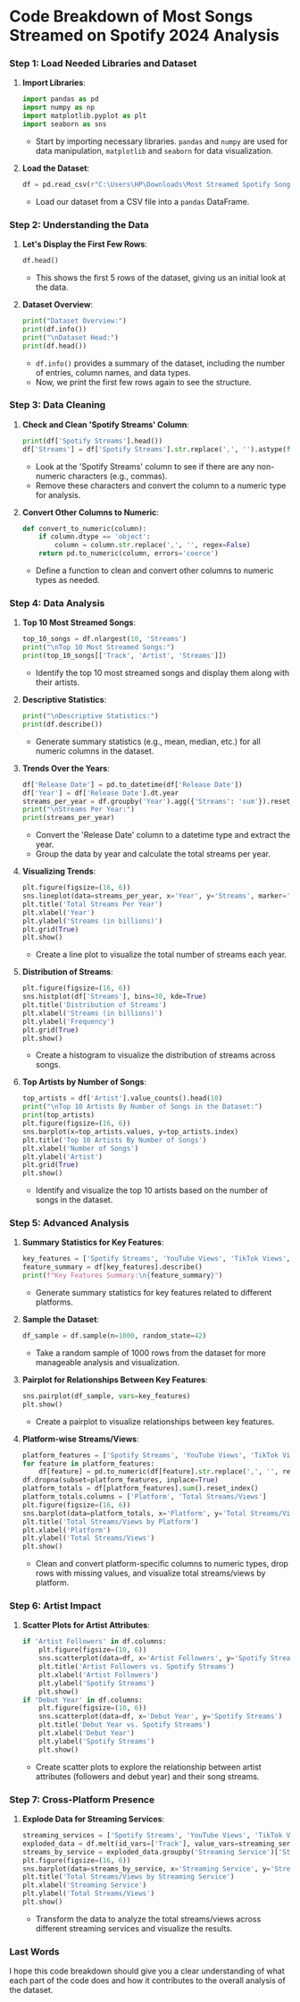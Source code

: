 # Code Breakdown of Most Songs Streamed on Spotify 2024 Analysis


### Step 1: Load Needed Libraries and Dataset

1. **Import Libraries**:
    ```python
    import pandas as pd
    import numpy as np
    import matplotlib.pyplot as plt
    import seaborn as sns
    ```
    - Start by importing necessary libraries. `pandas` and `numpy` are used for data manipulation, `matplotlib` and `seaborn` for data visualization.


2. **Load the Dataset**:
    ```python
    df = pd.read_csv(r"C:\Users\HP\Downloads\Most Streamed Spotify Songs 2024\Most Streamed Spotify Songs 2024.csv", encoding='latin1')
    ```
    - Load our dataset from a CSV file into a `pandas` DataFrame.


### Step 2: Understanding the Data

1. **Let's Display the First Few Rows**:
    ```python
    df.head()
    ```
    - This shows the first 5 rows of the dataset, giving us an initial look at the data.

2. **Dataset Overview**:
    ```python
    print("Dataset Overview:")
    print(df.info())
    print("\nDataset Head:")
    print(df.head())
    ```
    - `df.info()` provides a summary of the dataset, including the number of entries, column names, and data types.
    - Now, we print the first few rows again to see the structure.



### Step 3: Data Cleaning

1. **Check and Clean 'Spotify Streams' Column**:
    ```python
    print(df['Spotify Streams'].head())
    df['Streams'] = df['Spotify Streams'].str.replace(',', '').astype(float)
    ```
    - Look at the 'Spotify Streams' column to see if there are any non-numeric characters (e.g., commas).
    - Remove these characters and convert the column to a numeric type for analysis.


2. **Convert Other Columns to Numeric**:
    ```python
    def convert_to_numeric(column):
        if column.dtype == 'object':
            column = column.str.replace(',', '', regex=False)
        return pd.to_numeric(column, errors='coerce')
    ```
    - Define a function to clean and convert other columns to numeric types as needed.


### Step 4: Data Analysis

1. **Top 10 Most Streamed Songs**:
    ```python
    top_10_songs = df.nlargest(10, 'Streams')
    print("\nTop 10 Most Streamed Songs:")
    print(top_10_songs[['Track', 'Artist', 'Streams']])
    ```
    - Identify the top 10 most streamed songs and display them along with their artists.


2. **Descriptive Statistics**:
    ```python
    print("\nDescriptive Statistics:")
    print(df.describe())
    ```
    - Generate summary statistics (e.g., mean, median, etc.) for all numeric columns in the dataset.


3. **Trends Over the Years**:
    ```python
    df['Release Date'] = pd.to_datetime(df['Release Date'])
    df['Year'] = df['Release Date'].dt.year
    streams_per_year = df.groupby('Year').agg({'Streams': 'sum'}).reset_index()
    print("\nStreams Per Year:")
    print(streams_per_year)
    ```
    - Convert the 'Release Date' column to a datetime type and extract the year.
    - Group the data by year and calculate the total streams per year.


4. **Visualizing Trends**:
    ```python
    plt.figure(figsize=(16, 6))
    sns.lineplot(data=streams_per_year, x='Year', y='Streams', marker='o')
    plt.title('Total Streams Per Year')
    plt.xlabel('Year')
    plt.ylabel('Streams (in billions)')
    plt.grid(True)
    plt.show()
    ```
    - Create a line plot to visualize the total number of streams each year.


5. **Distribution of Streams**:
    ```python
    plt.figure(figsize=(16, 6))
    sns.histplot(df['Streams'], bins=30, kde=True)
    plt.title('Distribution of Streams')
    plt.xlabel('Streams (in billions)')
    plt.ylabel('Frequency')
    plt.grid(True)
    plt.show()
    ```
    - Create a histogram to visualize the distribution of streams across songs.


6. **Top Artists by Number of Songs**:
    ```python
    top_artists = df['Artist'].value_counts().head(10)
    print("\nTop 10 Artists By Number of Songs in the Dataset:")
    print(top_artists)
    plt.figure(figsize=(16, 6))
    sns.barplot(x=top_artists.values, y=top_artists.index)
    plt.title('Top 10 Artists By Number of Songs')
    plt.xlabel('Number of Songs')
    plt.ylabel('Artist')
    plt.grid(True)
    plt.show()
    ```
    - Identify and visualize the top 10 artists based on the number of songs in the dataset.


### Step 5: Advanced Analysis

1. **Summary Statistics for Key Features**:
    ```python
    key_features = ['Spotify Streams', 'YouTube Views', 'TikTok Views', 'Spotify Popularity', 'Track Score']
    feature_summary = df[key_features].describe()
    print(f"Key Features Summary:\n{feature_summary}")
    ```
    - Generate summary statistics for key features related to different platforms.


2. **Sample the Dataset**:
    ```python
    df_sample = df.sample(n=1000, random_state=42)
    ```
    - Take a random sample of 1000 rows from the dataset for more manageable analysis and visualization.


3. **Pairplot for Relationships Between Key Features**:
    ```python
    sns.pairplot(df_sample, vars=key_features)
    plt.show()
    ```
    - Create a pairplot to visualize relationships between key features.


4. **Platform-wise Streams/Views**:
    ```python
    platform_features = ['Spotify Streams', 'YouTube Views', 'TikTok Views', 'Pandora Streams', 'Soundcloud Streams']
    for feature in platform_features:
        df[feature] = pd.to_numeric(df[feature].str.replace(',', '', regex=False), errors='coerce')
    df.dropna(subset=platform_features, inplace=True)
    platform_totals = df[platform_features].sum().reset_index()
    platform_totals.columns = ['Platform', 'Total Streams/Views']
    plt.figure(figsize=(16, 6))
    sns.barplot(data=platform_totals, x='Platform', y='Total Streams/Views')
    plt.title('Total Streams/Views by Platform')
    plt.xlabel('Platform')
    plt.ylabel('Total Streams/Views')
    plt.show()
    ```
    - Clean and convert platform-specific columns to numeric types, drop rows with missing values, and visualize total streams/views by platform.



### Step 6: Artist Impact

1. **Scatter Plots for Artist Attributes**:
    ```python
    if 'Artist Followers' in df.columns:
        plt.figure(figsize=(10, 6))
        sns.scatterplot(data=df, x='Artist Followers', y='Spotify Streams')
        plt.title('Artist Followers vs. Spotify Streams')
        plt.xlabel('Artist Followers')
        plt.ylabel('Spotify Streams')
        plt.show()
    if 'Debut Year' in df.columns:
        plt.figure(figsize=(10, 6))
        sns.scatterplot(data=df, x='Debut Year', y='Spotify Streams')
        plt.title('Debut Year vs. Spotify Streams')
        plt.xlabel('Debut Year')
        plt.ylabel('Spotify Streams')
        plt.show()
    ```
    - Create scatter plots to explore the relationship between artist attributes (followers and debut year) and their song streams.


### Step 7: Cross-Platform Presence

1. **Explode Data for Streaming Services**:
    ```python
    streaming_services = ['Spotify Streams', 'YouTube Views', 'TikTok Views', 'Pandora Streams', 'Soundcloud Streams']
    exploded_data = df.melt(id_vars=['Track'], value_vars=streaming_services, var_name='Streaming Service', value_name='Streams/Views')
    streams_by_service = exploded_data.groupby('Streaming Service')['Streams/Views'].sum().reset_index()
    plt.figure(figsize=(16, 6))
    sns.barplot(data=streams_by_service, x='Streaming Service', y='Streams/Views')
    plt.title('Total Streams/Views by Streaming Service')
    plt.xlabel('Streaming Service')
    plt.ylabel('Total Streams/Views')
    plt.show()
    ```
    - Transform the data to analyze the total streams/views across different streaming services and visualize the results.

### Last Words
I hope this code breakdown should give you a clear understanding of what each part of the code does and how it contributes to the overall analysis of the dataset.
